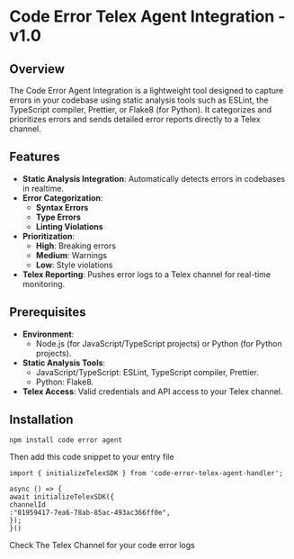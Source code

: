 # Code Error Telex Agent Integration - v1.0

## Overview

The Code Error Agent Integration is a lightweight tool designed to capture errors in your codebase using static analysis tools such as ESLint, the TypeScript compiler, Prettier, or Flake8 (for Python). It categorizes and prioritizes errors and sends detailed error reports directly to a Telex channel.

## Features

- **Static Analysis Integration**: Automatically detects errors in codebases in realtime.
- **Error Categorization**:
  - **Syntax Errors**
  - **Type Errors**
  - **Linting Violations**
- **Prioritization**:
  - **High**: Breaking errors
  - **Medium**: Warnings
  - **Low**: Style violations
- **Telex Reporting**: Pushes error logs to a Telex channel for real-time monitoring.

## Prerequisites

- **Environment**:
  - Node.js (for JavaScript/TypeScript projects) or Python (for Python projects).
- **Static Analysis Tools**:
  - JavaScript/TypeScript: ESLint, TypeScript compiler, Prettier.
  - Python: Flake8.
- **Telex Access**: Valid credentials and API access to your Telex channel.

## Installation

```
npm install code error agent
```

Then add this code snippet to your entry file

```
import { initializeTelexSDK } from 'code-error-telex-agent-handler';

async () => {
await initializeTelexSDK({
channelId
:"01959417-7ea6-78ab-85ac-493ac366ff0e",
});
}()

```

Check The Telex Channel for your code error logs
